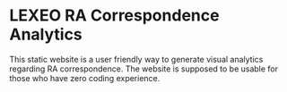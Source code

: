# LEXEO RA Correspondence Analytics

This static website is a user friendly way to generate visual analytics regarding RA correspondence. The website is supposed to be usable for those who have zero coding experience. 
